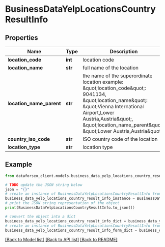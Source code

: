 # BusinessDataYelpLocationsCountryResultInfo


## Properties

Name | Type | Description | Notes
------------ | ------------- | ------------- | -------------
**location_code** | **int** | location code | [optional] 
**location_name** | **str** | full name of the location | [optional] 
**location_name_parent** | **str** | the name of the superordinate location example: \&quot;location_code\&quot;: 9041134, \&quot;location_name\&quot;: \&quot;Vienna International Airport,Lower Austria,Austria\&quot;, \&quot;location_name_parent\&quot;: \&quot;Lower Austria,Austria\&quot; | [optional] 
**country_iso_code** | **str** | ISO country code of the location | [optional] 
**location_type** | **str** | location type | [optional] 

## Example

```python
from dataforseo_client.models.business_data_yelp_locations_country_result_info import BusinessDataYelpLocationsCountryResultInfo

# TODO update the JSON string below
json = "{}"
# create an instance of BusinessDataYelpLocationsCountryResultInfo from a JSON string
business_data_yelp_locations_country_result_info_instance = BusinessDataYelpLocationsCountryResultInfo.from_json(json)
# print the JSON string representation of the object
print(BusinessDataYelpLocationsCountryResultInfo.to_json())

# convert the object into a dict
business_data_yelp_locations_country_result_info_dict = business_data_yelp_locations_country_result_info_instance.to_dict()
# create an instance of BusinessDataYelpLocationsCountryResultInfo from a dict
business_data_yelp_locations_country_result_info_form_dict = business_data_yelp_locations_country_result_info.from_dict(business_data_yelp_locations_country_result_info_dict)
```
[[Back to Model list]](../README.md#documentation-for-models) [[Back to API list]](../README.md#documentation-for-api-endpoints) [[Back to README]](../README.md)



